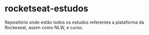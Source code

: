 # rocketseat-estudos
Repositório onde estão todos os estudos referentes a plataforma da Rockeseat, assim como NLW, e curso.
